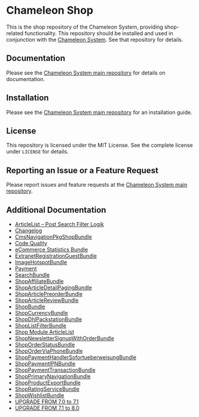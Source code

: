 Chameleon Shop
==============

This is the shop repository of the Chameleon System, providing shop-related functionality. This repository should be
installed and used in conjunction with the [Chameleon System](https://github.com/chameleon-system/chameleon-system).
See that repository for details.

Documentation
-------------

Please see the [Chameleon System main repository](https://github.com/chameleon-system/chameleon-system) for details on
documentation.

Installation
------------

Please see the [Chameleon System main repository](https://github.com/chameleon-system/chameleon-system) for an
installation guide.

License
-------

This repository is licensed under the MIT License. See the complete license under `LICENSE` for details.

Reporting an Issue or a Feature Request
---------------------------------------

Please report issues and feature requests at the [Chameleon System main
repository](https://github.com/chameleon-system/chameleon-system/issues).

Additional Documentation
------------------------

- [ArticleList – Post Search Filter Logik](./src/ShopBundle/objects/ArticleList/readme.md)
- [Changelog](./CHANGELOG-7.1.md)
- [CmsNavigationPkgShopBundle](./src/CmsNavigationPkgShopBundle/README.md)
- [Code Quality](./tools/code-quality/README.md)
- [eCommerce Statistics Bundle](./src/EcommerceStatsBundle/README.md)
- [ExtranetRegistrationGuestBundle](./src/ExtranetRegistrationGuestBundle/README.md)
- [ImageHotspotBundle](./src/ImageHotspotBundle/README.md)
- [Payment](./src/ShopBundle/Resources/doc/payment.md)
- [SearchBundle](./src/SearchBundle/README.md)
- [ShopAffiliateBundle](./src/ShopAffiliateBundle/README.md)
- [ShopArticleDetailPagingBundle](./src/ShopArticleDetailPagingBundle/README.md)
- [ShopArticlePreorderBundle](./src/ShopArticlePreorderBundle/README.md)
- [ShopArticleReviewBundle](./src/ShopArticleReviewBundle/README.md)
- [ShopBundle](./src/ShopBundle/README.md)
- [ShopCurrencyBundle](./src/ShopCurrencyBundle/README.md)
- [ShopDhlPackstationBundle](./src/ShopDhlPackstationBundle/README.md)
- [ShopListFilterBundle](./src/ShopListFilterBundle/README.md)
- [Shop Module ArticleList](./src/ShopBundle/Resources/doc/modules/ArticleList.md)
- [ShopNewsletterSignupWithOrderBundle](./src/ShopNewsletterSignupWithOrderBundle/README.md)
- [ShopOrderStatusBundle](./src/ShopOrderStatusBundle/README.md)
- [ShopOrderViaPhoneBundle](./src/ShopOrderViaPhoneBundle/README.md)
- [ShopPaymentHandlerSofortueberweisungBundle](./src/ShopPaymentHandlerSofortueberweisungBundle/README.md)
- [ShopPaymentIPNBundle](./src/ShopPaymentIPNBundle/README.md)
- [ShopPaymentTransactionBundle](./src/ShopPaymentTransactionBundle/README.md)
- [ShopPrimaryNavigationBundle](./src/ShopPrimaryNavigationBundle/README.md)
- [ShopProductExportBundle](./src/ShopProductExportBundle/README.md)
- [ShopRatingServiceBundle](./src/ShopRatingServiceBundle/README.md)
- [ShopWishlistBundle](./src/ShopWishlistBundle/README.md)
- [UPGRADE FROM 7.0 to 7.1](./UPGRADE-7.1.md)
- [UPGRADE FROM 7.1 to 8.0](./UPGRADE-8.0.md)
